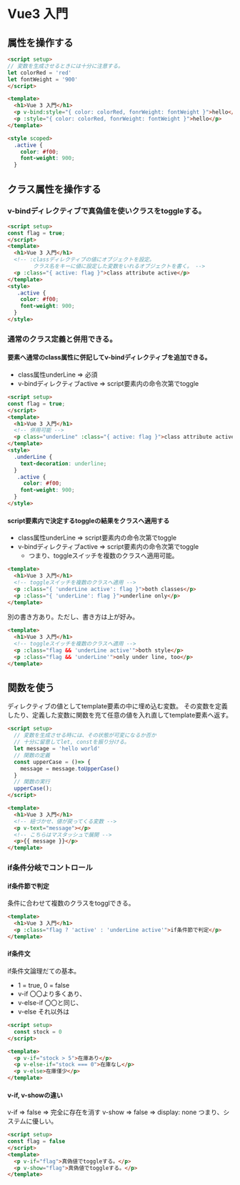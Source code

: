 # Vue3 入門

## 属性を操作する
<!-- 
v-bindでstyle属性にアクセス。オブジェクトの値に変数を格納。
script要素で値を代入されたものがHTML上で展開する。
 -->
```html
<script setup>
// 変数を生成させるときには十分に注意する。
let colorRed = 'red'
let fontWeight = '900'
</script>

<template>
  <h1>Vue 3 入門</h1>
  <p v-bind:style="{ color: colorRed, fonrWeight: fontWeight }">hello</p>
  <p :style="{ color: colorRed, fonrWeight: fontWeight }">hello</p>
</template>

<style scoped>
  .active {
    color: #f00;
    font-weight: 900;
  }
```

## クラス属性を操作する

### v-bindディレクティブで真偽値を使いクラスをtoggleする。

```html
<script setup>
const flag = true;
</script>
<template>
  <h1>Vue 3 入門</h1>
  <!-- :classディレクティブの値にオブジェクトを設定。
        クラス名をキーに値に設定した変数をいれるオブジェクトを書く。 -->
  <p :class="{ active: flag }">class attribute active</p>
</template>
<style>
   .active {
    color: #f00;
    font-weight: 900;
  } 
</style>
```

### 通常のクラス定義と併用できる。

#### 要素へ通常のclass属性に併記してv-bindディレクティブを追加できる。

- class属性underLine => 必須
- v-bindディレクティブactive => script要素内の命令次第でtoggle

```html
<script setup>
const flag = true;
</script>
<template>
  <h1>Vue 3 入門</h1>
  <!-- 併用可能 -->
  <p class="underLine" :class="{ active: flag }">class attribute active</p>
</template>
<style>
  .underLine {
    text-decoration: underline;
  }
   .active {
     color: #f00;
    font-weight: 900;
  } 
</style>
```

#### script要素内で決定するtoggleの結果をクラスへ適用する

- class属性underLine => script要素内の命令次第でtoggle
- v-bindディレクティブactive => script要素内の命令次第でtoggle
  - つまり、toggleスイッチを複数のクラスへ適用可能。

```html
<template>
  <h1>Vue 3 入門</h1>
  <!-- toggleスイッチを複数のクラスへ適用 -->
  <p :class="{ 'underLine active': flag }">both classes</p>
  <p :class="{ 'underLine': flag }">underline only</p>
</template>
```

別の書き方あり。ただし、書き方は上が好み。

```html
<template>
  <h1>Vue 3 入門</h1>
  <!-- toggleスイッチを複数のクラスへ適用 -->
  <p :class="flag && 'underLine active'">both style</p>
  <p :class="flag && 'underLine'">only under line, too</p>
</template>
```

## 関数を使う

ディレクティブの値としてtemplate要素の中に埋め込む変数。
その変数を定義したり、定義した変数に関数を充て任意の値を入れ直してtemplate要素へ返す。

```html
<script setup>
  // 変数を生成させる時には、その状態が可変になるか否か
  // 十分に留意してlet, constを振り分ける。
  let message = 'hello world'
  // 関数の定義
  const upperCase = ()=> {
    message = message.toUpperCase()
  }
  // 関数の実行
  upperCase();
</script>

<template>
  <h1>Vue 3 入門</h1>
  <!-- 紐づかせ、値が戻ってくる変数 -->
  <p v-text="message"></p>
  <!-- こちらはマスタッシュで展開 -->
  <p>{{ message }}</p>
</template>
```

### if条件分岐でコントロール

#### if条件節で判定

条件に合わせて複数のクラスをtogglできる。

```html
<template>
  <h1>Vue 3 入門</h1>
  <p :class="flag ? 'active' : 'underLine active'">if条件節で判定</p>
</template>
```

#### if条件文

if条件文論理だての基本。
- 1 = true, 0 = false
- v-if      〇〇より多くあり、
- v-else-if 〇〇と同じ、
- v-else    それ以外は

```html
<script setup>
  const stock = 0
</script>

<template>
  <p v-if="stock > 5">在庫あり</p>
  <p v-else-if="stock === 0">在庫なし</p>
  <p v-else>在庫僅少</p>
</template>
```

#### v-if, v-showの違い

v-if    => false => 完全に存在を消す
v-show  => false => display: none つまり、システムに優しい。

```html
<script setup>
const flag = false
</script>
<template>
  <p v-if="flag">真偽値でtoggleする。</p>
  <p v-show="flag">真偽値でtoggleする。</p>
</template>
```